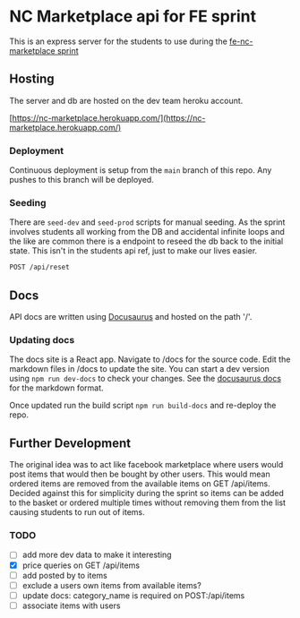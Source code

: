 # NC Marketplace api for FE sprint

This is an express server for the students to use during the [fe-nc-marketplace sprint](https://github.com/northcoders/fe-nc-marketplace)

## Hosting

The server and db are hosted on the dev team heroku account.

[https://nc-marketplace.herokuapp.com/](https://nc-marketplace.herokuapp.com/)

### Deployment

Continuous deployment is setup from the `main` branch of this repo. Any pushes to this branch will be deployed.

### Seeding

There are `seed-dev` and `seed-prod` scripts for manual seeding. As the sprint involves students all working from the DB and accidental infinite loops and the like are common there is a endpoint to reseed the db back to the initial state. This isn't in the students api ref, just to make our lives easier.

```bash
POST /api/reset
```

## Docs

API docs are written using [Docusaurus](https://docusaurus.io/) and hosted on the path '/'.

### Updating docs

The docs site is a React app. Navigate to /docs for the source code. Edit the markdown files in /docs to update the site. You can start a dev version using `npm run dev-docs` to check your changes. See the [docusaurus docs](https://docusaurus.io/docs/docs-introduction) for the markdown format.

Once updated run the build script `npm run build-docs` and re-deploy the repo.

## Further Development

The original idea was to act like facebook marketplace where users would post items that would then be bought by other users. This would mean ordered items are removed from the available items on GET /api/items. Decided against this for simplicity during the sprint so items can be added to the basket or ordered multiple times without removing them from the list causing students to run out of items.

### TODO

- [ ] add more dev data to make it interesting
- [x] price queries on GET /api/items
- [ ] add posted by to items
- [ ] exclude a users own items from available items?
- [ ] update docs: category_name is required on POST:/api/items
- [ ] associate items with users
